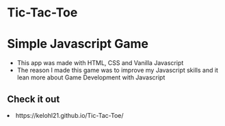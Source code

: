# Tic-Tac-Toe

<h1>Simple Javascript Game</h1>
<ul>
  <li>This app was made with HTML, CSS and Vanilla Javascript</li>
  <li>The reason I made this game was to improve my Javascript skills and it lean more about Game Development with Javascript</li>
</ul>

<h2>Check it out </h2>
<li>https://kelohl21.github.io/Tic-Tac-Toe/</li>
